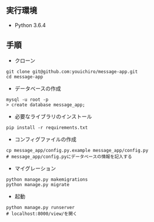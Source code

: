 ## 実行環境

- Python 3.6.4

## 手順

- クローン

```
git clone git@github.com:youichiro/message-app.git
cd message-app
```

- データベースの作成

```
mysql -u root -p
> create database message_app;
```

- 必要なライブラリのインストール

```
pip install -r requirements.txt
```

- コンフィグファイルの作成

```
cp message_app/config.py.example message_app/config.py
# message_app/config.pyにデータベースの情報を記入する
```

- マイグレーション

```
python manage.py makemigrations
python manage.py migrate
```

- 起動

```
python manage.py runserver
# localhost:8000/view/を開く
```
